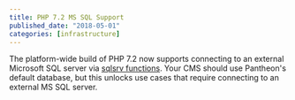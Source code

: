 ```yaml
---
title: PHP 7.2 MS SQL Support
published_date: "2018-05-01"
categories: [infrastructure]
---
```

The platform-wide build of PHP 7.2 now supports connecting to an external Microsoft SQL server via [sqlsrv functions](http://php.net/manual/en/ref.sqlsrv.php). Your CMS should use Pantheon's default database, but this unlocks use cases that require connecting to an external MS SQL server.

